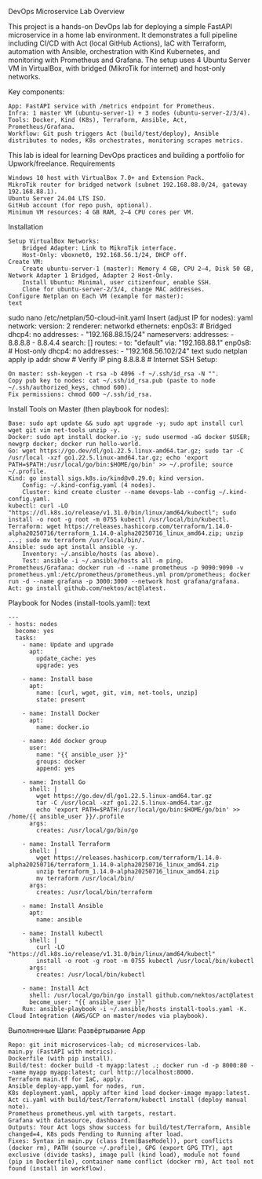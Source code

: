 DevOps Microservice Lab
Overview

This project is a hands-on DevOps lab for deploying a simple FastAPI microservice in a home lab environment. It demonstrates a full pipeline including CI/CD with Act (local GitHub Actions), IaC with Terraform, automation with Ansible, orchestration with Kind Kubernetes, and monitoring with Prometheus and Grafana. The setup uses 4 Ubuntu Server VM in VirtualBox, with bridged (MikroTik for internet) and host-only networks.

Key components:

    App: FastAPI service with /metrics endpoint for Prometheus.
    Infra: 1 master VM (ubuntu-server-1) + 3 nodes (ubuntu-server-2/3/4).
    Tools: Docker, Kind (K8s), Terraform, Ansible, Act, Prometheus/Grafana.
    Workflow: Git push triggers Act (build/test/deploy), Ansible distributes to nodes, K8s orchestrates, monitoring scrapes metrics.

This lab is ideal for learning DevOps practices and building a portfolio for Upwork/freelance.
Requirements

    Windows 10 host with VirtualBox 7.0+ and Extension Pack.
    MikroTik router for bridged network (subnet 192.168.88.0/24, gateway 192.168.88.1).
    Ubuntu Server 24.04 LTS ISO.
    GitHub account (for repo push, optional).
    Minimum VM resources: 4 GB RAM, 2–4 CPU cores per VM.

Installation

    Setup VirtualBox Networks:
        Bridged Adapter: Link to MikroTik interface.
        Host-Only: vboxnet0, 192.168.56.1/24, DHCP off.
    Create VM:
        Create ubuntu-server-1 (master): Memory 4 GB, CPU 2–4, Disk 50 GB, Network Adapter 1 Bridged, Adapter 2 Host-Only.
        Install Ubuntu: Minimal, user citizenfour, enable SSH.
        Clone for ubuntu-server-2/3/4, change MAC addresses.
    Configure Netplan on Each VM (example for master):
    text

sudo nano /etc/netplan/50-cloud-init.yaml
Insert (adjust IP for nodes):
yaml
network:
  version: 2
  renderer: networkd
  ethernets:
    enp0s3:  # Bridged
      dhcp4: no
      addresses:
      - "192.168.88.15/24"
      nameservers:
        addresses:
        - 8.8.8.8
        - 8.8.4.4
        search: []
      routes:
      - to: "default"
        via: "192.168.88.1"
    enp0s8:  # Host-only
      dhcp4: no
      addresses:
      - "192.168.56.102/24"
text
sudo netplan apply
ip addr show  # Verify IP
ping 8.8.8.8  # Internet
SSH Setup:

    On master: ssh-keygen -t rsa -b 4096 -f ~/.ssh/id_rsa -N "".
    Copy pub key to nodes: cat ~/.ssh/id_rsa.pub (paste to node ~/.ssh/authorized_keys, chmod 600).
    Fix permissions: chmod 600 ~/.ssh/id_rsa.

Install Tools on Master (then playbook for nodes):

    Base: sudo apt update && sudo apt upgrade -y; sudo apt install curl wget git vim net-tools unzip -y.
    Docker: sudo apt install docker.io -y; sudo usermod -aG docker $USER; newgrp docker; docker run hello-world.
    Go: wget https://go.dev/dl/go1.22.5.linux-amd64.tar.gz; sudo tar -C /usr/local -xzf go1.22.5.linux-amd64.tar.gz; echo 'export PATH=$PATH:/usr/local/go/bin:$HOME/go/bin' >> ~/.profile; source ~/.profile.
    Kind: go install sigs.k8s.io/kind@v0.29.0; kind version.
        Config: ~/.kind-config.yaml (4 nodes).
        Cluster: kind create cluster --name devops-lab --config ~/.kind-config.yaml.
    kubectl: curl -LO "https://dl.k8s.io/release/v1.31.0/bin/linux/amd64/kubectl"; sudo install -o root -g root -m 0755 kubectl /usr/local/bin/kubectl.
    Terraform: wget https://releases.hashicorp.com/terraform/1.14.0-alpha20250716/terraform_1.14.0-alpha20250716_linux_amd64.zip; unzip ...; sudo mv terraform /usr/local/bin/.
    Ansible: sudo apt install ansible -y.
        Inventory: ~/.ansible/hosts (as above).
        Test: ansible -i ~/.ansible/hosts all -m ping.
    Prometheus/Grafana: docker run -d --name prometheus -p 9090:9090 -v prometheus.yml:/etc/prometheus/prometheus.yml prom/prometheus; docker run -d --name grafana -p 3000:3000 --network host grafana/grafana.
    Act: go install github.com/nektos/act@latest.

Playbook for Nodes (install-tools.yaml):
text

    ---
    - hosts: nodes
      become: yes
      tasks:
        - name: Update and upgrade
          apt:
            update_cache: yes
            upgrade: yes

        - name: Install base
          apt:
            name: [curl, wget, git, vim, net-tools, unzip]
            state: present

        - name: Install Docker
          apt:
            name: docker.io

        - name: Add docker group
          user:
            name: "{{ ansible_user }}"
            groups: docker
            append: yes

        - name: Install Go
          shell: |
            wget https://go.dev/dl/go1.22.5.linux-amd64.tar.gz
            tar -C /usr/local -xzf go1.22.5.linux-amd64.tar.gz
            echo 'export PATH=$PATH:/usr/local/go/bin:$HOME/go/bin' >> /home/{{ ansible_user }}/.profile
          args:
            creates: /usr/local/go/bin/go

        - name: Install Terraform
          shell: |
            wget https://releases.hashicorp.com/terraform/1.14.0-alpha20250716/terraform_1.14.0-alpha20250716_linux_amd64.zip
            unzip terraform_1.14.0-alpha20250716_linux_amd64.zip
            mv terraform /usr/local/bin/
          args:
            creates: /usr/local/bin/terraform

        - name: Install Ansible
          apt:
            name: ansible

        - name: Install kubectl
          shell: |
            curl -LO "https://dl.k8s.io/release/v1.31.0/bin/linux/amd64/kubectl"
            install -o root -g root -m 0755 kubectl /usr/local/bin/kubectl
          args:
            creates: /usr/local/bin/kubectl

        - name: Install Act
          shell: /usr/local/go/bin/go install github.com/nektos/act@latest
          become_user: "{{ ansible_user }}"
        Run: ansible-playbook -i ~/.ansible/hosts install-tools.yaml -K.
    Cloud Integration (AWS/GCP on master/nodes via playbook).

Выполненные Шаги: Развёртывание App

    Repo: git init microservices-lab; cd microservices-lab.
    main.py (FastAPI with metrics).
    Dockerfile (with pip install).
    Build/test: docker build -t myapp:latest .; docker run -d -p 8000:80 --name myapp myapp:latest; curl http://localhost:8000.
    Terraform main.tf for IaC, apply.
    Ansible deploy-app.yaml for nodes, run.
    K8s deployment.yaml, apply after kind load docker-image myapp:latest.
    Act ci.yaml with build/test/Terraform/kubectl install (deploy manual note).
    Prometheus prometheus.yml with targets, restart.
    Grafana with datasource, dashboard.
    Outputs: Your Act logs show success for build/test/Terraform, Ansible changed=4, K8s pods Pending to Running after load.
    Fixes: Syntax in main.py (class Item(BaseModel)), port conflicts (docker rm), PATH (source ~/.profile), GPG (export GPG_TTY), apt exclusive (divide tasks), image pull (kind load), module not found (pip in Dockerfile), container name conflict (docker rm), Act tool not found (install in workflow).
